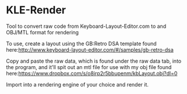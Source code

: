 # KLE-Render
Tool to convert raw code from Keyboard-Layout-Editor.com to and OBJ/MTL format for rendering

To use, create a layout using the GB:Retro DSA template found here:http://www.keyboard-layout-editor.com/#/samples/gb-retro-dsa

Copy and paste the raw data, which is found under the raw data tab, into the program, and it'll spit out an mtl file for use with my obj file found here:https://www.dropbox.com/s/o8irp2r5bbupenm/kbLayout.obj?dl=0  

Import into a rendering engine of your choice and render it.